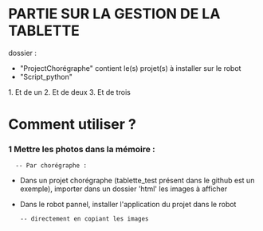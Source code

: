 # PARTIE SUR LA GESTION DE LA TABLETTE
dossier :
  - "ProjectChorégraphe" contient le(s) projet(s) à installer sur le robot 
  - "Script_python"  
  
1. Et de un
2. Et de deux
3. Et de trois

# Comment utiliser ?
### 1 Mettre les photos dans la mémoire :
      -- Par chorégraphe :
- Dans un projet chorégraphe (tablette_test présent dans le github est un exemple), importer dans un dossier 'html' les images à afficher
- Dans le robot pannel, installer l'application du projet dans le robot
          
      -- directement en copiant les images
  
